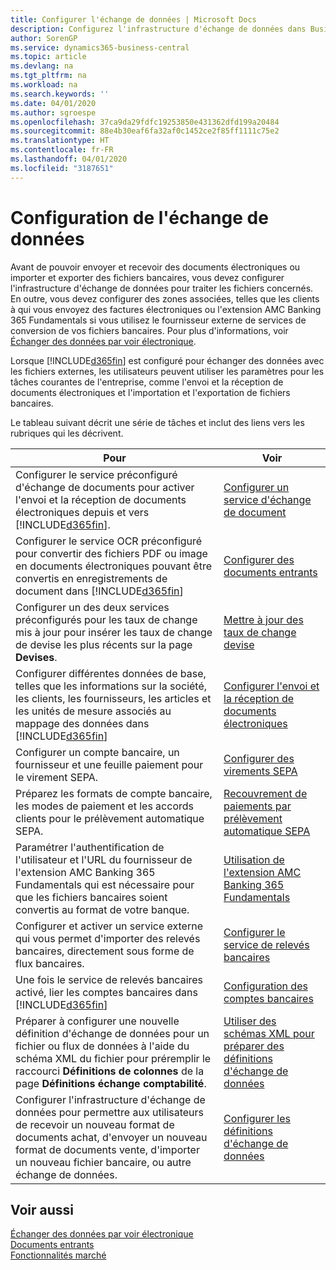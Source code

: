 ```yaml
---
title: Configurer l'échange de données | Microsoft Docs
description: Configurez l'infrastructure d'échange de données dans Business Central.
author: SorenGP
ms.service: dynamics365-business-central
ms.topic: article
ms.devlang: na
ms.tgt_pltfrm: na
ms.workload: na
ms.search.keywords: ''
ms.date: 04/01/2020
ms.author: sgroespe
ms.openlocfilehash: 37ca9da29fdfc19253850e431362dfd199a20484
ms.sourcegitcommit: 88e4b30eaf6fa32af0c1452ce2f85ff1111c75e2
ms.translationtype: HT
ms.contentlocale: fr-FR
ms.lasthandoff: 04/01/2020
ms.locfileid: "3187651"
---
```

# <a name="setting-up-data-exchange"></a>Configuration de l'échange de données
Avant de pouvoir envoyer et recevoir des documents électroniques ou importer et exporter des fichiers bancaires, vous devez configurer l'infrastructure d'échange de données pour traiter les fichiers concernés. En outre, vous devez configurer des zones associées, telles que les clients à qui vous envoyez des factures électroniques ou l'extension AMC Banking 365 Fundamentals si vous utilisez le fournisseur externe de services de conversion de vos fichiers bancaires. Pour plus d'informations, voir [Échanger des données par voir électronique](across-data-exchange.md).  

 Lorsque [!INCLUDE[d365fin](includes/d365fin_md.md)] est configuré pour échanger des données avec les fichiers externes, les utilisateurs peuvent utiliser les paramètres pour les tâches courantes de l'entreprise, comme l'envoi et la réception de documents électroniques et l'importation et l'exportation de fichiers bancaires.  

 Le tableau suivant décrit une série de tâches et inclut des liens vers les rubriques qui les décrivent.  

|**Pour**|**Voir**|  
|------------|-------------|  
|Configurer le service préconfiguré d'échange de documents pour activer l'envoi et la réception de documents électroniques depuis et vers [!INCLUDE[d365fin](includes/d365fin_md.md)].|[Configurer un service d'échange de document](across-how-to-set-up-a-document-exchange-service.md)|  
|Configurer le service OCR préconfiguré pour convertir des fichiers PDF ou image en documents électroniques pouvant être convertis en enregistrements de document dans [!INCLUDE[d365fin](includes/d365fin_md.md)]|[Configurer des documents entrants](across-how-setup-income-documents.md)|  
|Configurer un des deux services préconfigurés pour les taux de change mis à jour pour insérer les taux de change de devise les plus récents sur la page **Devises**.|[Mettre à jour des taux de change devise](finance-how-update-currencies.md)|  
|Configurer différentes données de base, telles que les informations sur la société, les clients, les fournisseurs, les articles et les unités de mesure associés au mappage des données dans [!INCLUDE[d365fin](includes/d365fin_md.md)]|[Configurer l'envoi et la réception de documents électroniques](across-how-to-set-up-electronic-document-sending-and-receiving.md)|  
|Configurer un compte bancaire, un fournisseur et une feuille paiement pour le virement SEPA.|[Configurer des virements SEPA](finance-make-payments-with-bank-data-conversion-service-or-sepa-credit-transfer.md#setting-up-sepa-credit-transfer)|  
|Préparez les formats de compte bancaire, les modes de paiement et les accords clients pour le prélèvement automatique SEPA.|[Recouvrement de paiements par prélèvement automatique SEPA](finance-collect-payments-with-sepa-direct-debit.md)|  
|Paramétrer l'authentification de l'utilisateur et l'URL du fournisseur de l'extension AMC Banking 365 Fundamentals qui est nécessaire pour que les fichiers bancaires soient convertis au format de votre banque.|[Utilisation de l'extension AMC Banking 365 Fundamentals](ui-extensions-amc-banking.md)|  
|Configurer et activer un service externe qui vous permet d'importer des relevés bancaires, directement sous forme de flux bancaires.|[Configurer le service de relevés bancaires](bank-how-setup-bank-statement-service.md)|  
|Une fois le service de relevés bancaires activé, lier les comptes bancaires dans [!INCLUDE[d365fin](includes/d365fin_md.md)]|[Configuration des comptes bancaires](bank-how-setup-bank-accounts.md)|  
|Préparer à configurer une nouvelle définition d'échange de données pour un fichier ou flux de données à l'aide du schéma XML du fichier pour préremplir le raccourci **Définitions de colonnes** de la page **Définitions échange comptabilité**.|[Utiliser des schémas XML pour préparer des définitions d'échange de données](across-how-to-use-xml-schemas-to-prepare-data-exchange-definitions.md)|  
|Configurer l'infrastructure d'échange de données pour permettre aux utilisateurs de recevoir un nouveau format de documents achat, d'envoyer un nouveau format de documents vente, d'importer un nouveau fichier bancaire, ou autre échange de données.|[Configurer les définitions d'échange de données](across-how-to-set-up-data-exchange-definitions.md)|  

## <a name="see-also"></a>Voir aussi  
[Échanger des données par voir électronique](across-data-exchange.md)  
[Documents entrants](across-income-documents.md)  
[Fonctionnalités marché](ui-across-business-areas.md)  
